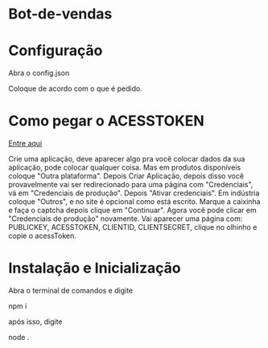 # Bot-de-vendas

# Configuração
Abra o config.json

Coloque de acordo com o que é pedido.

# Como pegar o ACESSTOKEN
[Entre aqui](https://www.mercadopago.com.br/developers/panel/credentials)

Crie uma aplicação, deve aparecer algo pra você colocar dados da sua aplicação, pode colocar qualquer coisa. Mas em produtos disponíveis coloque "Outra plataforma".
Depois Criar Aplicação, depois disso você provavelmente vai ser redirecionado para uma página com "Credenciais", vá em "Credenciais de produção".
Depois "Ativar credenciais". Em indústria coloque "Outros", e no site é opcional como está escrito. Marque a caixinha e faça o captcha depois clique em "Continuar".
Agora você pode clicar em "Credenciais de produção" novamente. Vai aparecer uma página com: PUBLICKEY, ACESSTOKEN, CLIENTID, CLIENTSECRET, clique no olhinho e copie o acessToken.

# Instalação e Inicialização
Abra o terminal de comandos e digite

npm i

após isso, digite

node .
